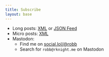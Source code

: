 ```yaml
---
title: Subscribe
layout: base
---
```


- Long posts: [XML](/feed.xml) or [JSON Feed](/feed.json)
- Micro posts: [XML](https://social.lol/@robb.rss)
- Mastodon:
    - Find me on [social.lol/@robb](https://social.lol/@robb)
    - Search for `robb@rknight.me` on Mastodon
